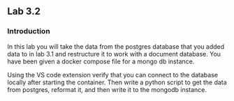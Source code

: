 ## Lab 3.2

### Introduction
In this lab you will take the data from the postgres database that you added data to in lab 3.1 and restructure it to work with a document database.  You have been given a docker compose file for a mongo db instance. 

Using the VS code extension verify that you can connect to the database locally after starting the container. Then write a python script to get the data from postgres, reformat it, and then write it to the mongodb instance. 